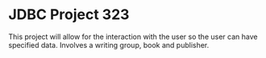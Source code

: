 # JDBC Project 323
 
This project will allow for the interaction with the user so the user can have specified data.
Involves a writing group, book and publisher. 
